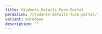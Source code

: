 ```yaml
---
title: Students Details Form Portal
permalink: /students-details-form-portal/
variant: markdown
description: ""
---
```

